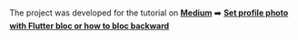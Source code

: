 The project was developed for the tutorial on **[Medium](https://medium.com/@dariadobszai)** ➡️ **[Set profile photo with Flutter bloc or how to bloc backward](https://dariadobszai.medium.com/set-profile-photo-with-flutter-bloc-or-how-to-bloc-backward-9fb16faa56ed)**



